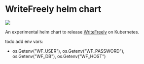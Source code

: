 # WriteFreely helm chart
<a href="https://github.com/small-hack/writefreely-helm-chart/releases"><img src="https://img.shields.io/github/v/release/small-hack/writefreely-helm-chart?style=plastic&labelColor=blue&color=green&logo=GitHub&logoColor=white"></a>

An experimental helm chart to release [WriteFreely](https://github.com/writefreely/writefreely) on Kubernetes.

todo add env vars:
- os.Getenv("WF_USER"), os.Getenv("WF_PASSWORD"), os.Getenv("WF_DB"), os.Getenv("WF_HOST")
